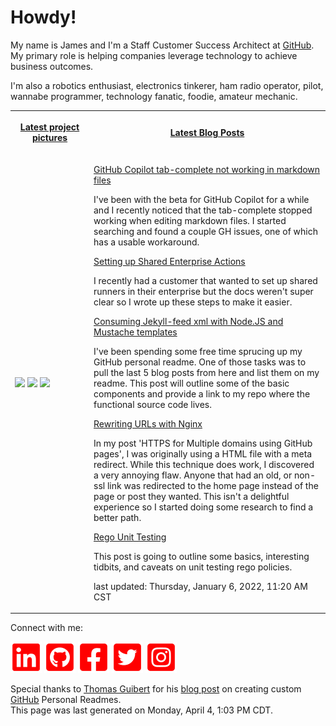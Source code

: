 # Howdy!

<p>My name is James and I'm a Staff Customer Success Architect at <a href="https://github.com">GitHub</a>. My primary role is helping companies leverage technology to achieve business outcomes.</p>
<p>I'm also a robotics enthusiast, electronics tinkerer, ham radio operator, pilot, wannabe programmer, technology fanatic, foodie, amateur mechanic.</p>

<table>
    <tr>
        <th width="25%">
            <p><a href="https://www.instagram.com/jamesmassardo/">Latest project pictures</a></p>
        </th>
        <th>
            <p><a href="https://dxrf.com/blog/">Latest Blog Posts</a></p>
        </th>
    </tr>
    <tr>
        <td>
            <p><img width="200" src="https:&#x2F;&#x2F;cdn1.picuki.com&#x2F;hosted-by-instagram&#x2F;q&#x3D;0exhNuNYnjBcaS3SYdxKjf8K2fRyWgxSZ60STLepjSVmIR1vLHOapZA0mpCj4yRwKwVlASuRYz1n44wpVlxRAz1%7C%7CPUbcQLSBSTxT7aqZVe%7C%7CN1TVj9JNlkLkzJXQaZXer%7C%7CsMpVgmYdSgIGaYDG7uo+qhT5aGuO1lQpTb9d7JGmC4E5ZObS6olhMF4pJ2Jg3Tt%7C%7C9kiJzJE5m4vMAQkpdyJ52tEX%7C%7CD+O8BnsaBwVLYBxMQK5qnRlSaHEmw+Jj8uQXagtIj+kOYA2BzvSwpt+CyNcIo4DnRGg3iDmxF3t4gj1aSAMok99PkakIH2bSAEXG428Fk61pu1ynOdV0GdkkJ6%7C%7CHPJ5eOGP68JpazjEv24dvDq4CnhV+fuRJJrWCIoN6+Da07YDNHjUukfmY4SSqobh3vm0lf7S7734wB4AGgdgTKNVME&#x3D;" /> <img width="200" src="https:&#x2F;&#x2F;cdn1.picuki.com&#x2F;hosted-by-instagram&#x2F;q&#x3D;0exhNuNYnjBcaS3SYdxKjf8K2fRyWgxSZ60STLepjSVmIR1vLHOapZA0mpCj4yRwKwVlASuRYz1n44wiV1tSCD14O0XYSreKRT5d7KScUO3N0DRm8JBhl74yKHIZZH+v8cYsUQmYdSgIGaYDG7uo%7C%7Ceof+OXucjcFrjOMNbRKmDdttdCwFahlza4lsfe4kx2xu5xncG114WNxahlw5OLUqQUCSKnjMcF6saR5UvoAjcZWpr6gmCG2GGM5b295BTGS9IjOkqg8iyDXdzQspjD2F+8EIU8hjl246jQdvdggkNeYPqpc+MZ1oa%7C%7CZX1NBS2I2oxttvc2xnhz8V3Sk60cE9ybWxr7sU9wgosXdItG8dPrIiiLDbOyJWe8KUnJSUKzpcmuELd6yM+ZAnaQcTftx9UiC2gWkQYX+7zxYVR9s1iOkObYjafqIyLr22UGEs3uBpVptwpnpKuUPmBhi%7C%7CMay+g9%7C%7CJCvEA84XaA&#x3D;&#x3D;" /> <img width="200" src="https:&#x2F;&#x2F;cdn1.picuki.com&#x2F;hosted-by-instagram&#x2F;q&#x3D;0exhNuNYnjBcaS3SYdxKjf8K2fRyWgxSZ60STLepjSVmIR1vLHOapZA0mpCj4yRwKwVlASuRYz1n44gjU11TDT17PUDbT7eARDtQ7KmYVujN0Dxj9ZNikbY2KXAWYXOr8sErUgmYdSgIGaYDG7uo%7C%7CesJ%7C%7COXvaDIFuDKWMLQT9zJBpY6uSKVKz8J13bHR1Bv9vdBhGy5CoiVxfA8XrN7loi5XT%7C%7Cf%7C%7CPNpxq7U6SrAN2YpUpezqlSy2AnkrfHx%7C%7CGn6ctYaHoOAAuiDpYGhpqjDheKc4EEMWggielUEyk6QGso6SbKxVgNIxorHWCmMDUjFKhRJqwLm6tQLsSUHv3EBQnjeelvW+eqN29qrREb65e%7C%7Cbn4zbyI6GGQ+1ZT3kVUqvgCwz5dqOALt9s29hhP%7C%7C5j5lm85DO+d7vVmhx0WWMY1mWpXLEkBcKTx5C3+3ON1T+Ipl9o" /></p>
        </td>
        <td>
    
<p>
<a href="https:&#x2F;&#x2F;dxrf.com&#x2F;blog&#x2F;2021&#x2F;09&#x2F;28&#x2F;gh-copilot-markdown-all-in-one-extension">GitHub Copilot tab-complete not working in markdown files</a> 
</p>
<p>I&#39;ve been with the beta for GitHub Copilot for a while and I recently noticed that the tab-complete stopped working when editing markdown files. I started searching and found a couple GH issues, one of which has a usable workaround.</p>

<p>
<a href="https:&#x2F;&#x2F;dxrf.com&#x2F;blog&#x2F;2021&#x2F;09&#x2F;28&#x2F;setting-up-enterprise-runners">Setting up Shared Enterprise Actions</a> 
</p>
<p>I recently had a customer that wanted to set up shared runners in their enterprise but the docs weren&#39;t super clear so I wrote up these steps to make it easier.</p>

<p>
<a href="https:&#x2F;&#x2F;dxrf.com&#x2F;blog&#x2F;2021&#x2F;09&#x2F;10&#x2F;mustache-and-jekyllfeed">Consuming Jekyll-feed xml with Node.JS and Mustache templates</a> 
</p>
<p>I&#39;ve been spending some free time sprucing up my GitHub personal readme. One of those tasks was to pull the last 5 blog posts from here and list them on my readme. This post will outline some of the basic components and provide a link to my repo where the functional source code lives.</p>

<p>
<a href="https:&#x2F;&#x2F;dxrf.com&#x2F;blog&#x2F;2021&#x2F;03&#x2F;16&#x2F;nginx-url-rewrites">Rewriting URLs with Nginx</a> 
</p>
<p>In my post &#39;HTTPS for Multiple domains using GitHub pages&#39;, I was originally using a HTML file with a meta redirect. While this technique does work, I discovered a very annoying flaw. Anyone that had an old, or non-ssl link was redirected to the home page instead of the page or post they wanted. This isn&#39;t a delightful experience so I started doing some research to find a better path.</p>

<p>
<a href="https:&#x2F;&#x2F;dxrf.com&#x2F;blog&#x2F;2021&#x2F;02&#x2F;23&#x2F;rego-unit-testing">Rego Unit Testing</a> 
</p>
<p>This post is going to outline some basics, interesting tidbits, and caveats on unit testing rego policies.</p>

<p>last updated: Thursday, January 6, 2022, 11:20 AM CST</p>
</td>
</tr>
</table>

<p> Connect with me: 

[![LinkedIn](assets/linkedin.svg)](https://www.linkedin.com/in/james-massardo/)
[![GitHub](assets/github.svg)](https://github.com/jmassardo)
[![Facebook](assets/facebook.svg)](https://www.facebook.com/james.massardo)
[![Twitter](assets/twitter.svg)](https://twitter.com/jamesmassardo)
[![Instagram](assets/instagram.svg)](https://www.instagram.com/jamesmassardo/)
</p>

<p>Special thanks to <a href='https://github.com/thmsgbrt'>Thomas Guibert</a> for his <a href="https://medium.com/swlh/how-to-create-a-self-updating-readme-md-for-your-github-profile-f8b05744ca91">blog post</a> on creating custom <a href="https://github.com">GitHub</a> Personal Readmes. <br/>
This page was last generated on Monday, April 4, 1:03 PM CDT.</p>
